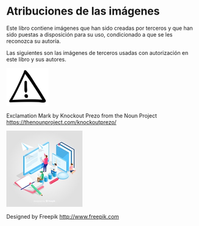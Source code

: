 # Atribuciones de las imágenes

Este libro contiene imágenes que han sido creadas por terceros y que han sido puestas a disposición para su uso, condicionado a que se les reconozca su autoría.

Las siguientes son las imágenes de terceros usadas con autorización en este libro y sus autores.

![](./sources/exclamation_mark.png)

Exclamation Mark by Knockout Prezo from the Noun Project
<https://thenounproject.com/knockoutprezo/>


![](./sources/portada_small.jpg)

Designed by Freepik
<http://www.freepik.com>

